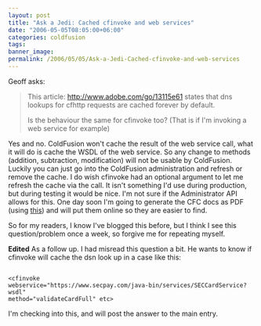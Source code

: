 ```yaml
---
layout: post
title: "Ask a Jedi: Cached cfinvoke and web services"
date: "2006-05-05T08:05:00+06:00"
categories: coldfusion 
tags: 
banner_image: 
permalink: /2006/05/05/Ask-a-Jedi-Cached-cfinvoke-and-web-services
---
```


Geoff asks:

<blockquote>
This article: <a href="http://www.adobe.com/go/13115e61">http://www.adobe.com/go/13115e61</a> 
states that dns lookups for cfhttp requests are cached forever by default.

Is the behaviour the same for cfinvoke too?
(That is if I'm invoking a web service for example)
</blockquote>
<!--more-->
Yes and no. ColdFusion won't cache the result of the web service call, what it will do is cache the WSDL of the web service. So any change to methods (addition, subtraction, modification) will not be usable by ColdFusion. Luckily you can just go into the ColdFusion administration and refresh or remove the cache. I do wish cfinvoke had an optional argument to let me refresh the cache via the call. It isn't something I'd use during production, but during testing it would be nice. I'm not sure if the Administrator API allows for this. One day soon I'm going to generate the CFC docs as PDF (using <a href="http://www.cflib.org/udf.cfm?ID=1332">this</a>) and will put them online so they are easier to find. 

So for my readers, I know I've blogged this before, but I think I see this question/problem once a week, so forgive me for repeating myself.

<b>Edited</b> As a follow up. I had misread this question a bit. He wants to know if cfinvoke will cache the dsn look up in a case like this:

<code>
&lt;cfinvoke
webservice="https://www.secpay.com/java-bin/services/SECCardService?wsdl"
method="validateCardFull" etc&gt;
</code>

I'm checking into this, and will post the answer to the main entry.